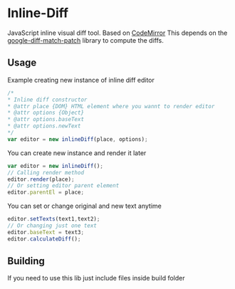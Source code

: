 # Inline-Diff
JavaScript inline visual diff tool. Based on [CodeMirror](https://codemirror.net/)
This depends on the [google-diff-match-patch](https://code.google.com/archive/p/google-diff-match-patch/) library to compute the diffs.
## Usage
Example creating new instance of inline diff editor
```javascript
/*
* Inline diff constructor
* @attr place {DOM} HTML element where you wannt to render editor 
* @attr options {Object}
* @attr options.baseText
* @attr options.newText
*/
var editor = new inlineDiff(place, options);
```
You can create new instance and render it later
```javascript
var editor = new inlineDiff();
// Calling render method 
editor.render(place);
// Or setting editor parent element
editor.parentEl = place;
```
You can set or change original and new text anytime
```javascript
editor.setTexts(text1,text2);
// Or changing just one text
editor.baseText = text3;
editor.calculateDiff();
```

## Building
If you need to use this lib just include files inside build folder 
